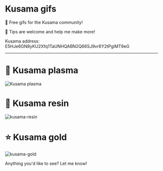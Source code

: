 # Kusama gifs

💖 Free gifs for the Kusama community!


🙏 Tips are welcome and help me make more!

Kusama address:
E5HJe6GN8yKU2Xfq1TaUNHQABN2Q66SJ9vr6Y2tPgiMT9eG

-----

# 🔮 Kusama plasma
![Kusama plasma](https://user-images.githubusercontent.com/5248378/101265403-84c9fb00-3746-11eb-9f35-c273f81db8cf.gif)

# 📐 Kusama resin
![kusama-resin](https://user-images.githubusercontent.com/5248378/101292184-38e28900-380e-11eb-9c07-b38cec5c6925.gif)

# ⭐ Kusama gold 
![kusama-gold](https://user-images.githubusercontent.com/5248378/101242839-5aebe680-36fc-11eb-83d6-5df68951f702.gif)

Anything you'd like to see? Let me know! 
